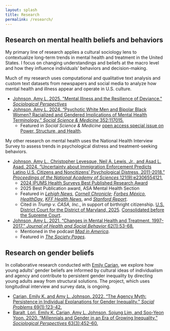 ```yaml
---
layout: splash
title: Research
permalink: /research/
---
```


## Research on mental health beliefs and behaviors

My primary line of research applies a cultural sociology lens to contextualize long-term trends in mental health and treatment in the United States. I focus on changing understandings and beliefs at the macro level and how they influence individuals’ behaviors and decision-making.

Much of my research uses computational and qualitative text analysis and custom text datasets from newspapers and social media to analyze how mental health and illness appear and operate in U.S. culture. 

- [Johnson, Amy L. 2025. "Mental Illness and the Resilience of Deviance." *Sociological Perspectives*](https://doi.org/10.1177/07311214251325512)
- [Johnson, Amy L. 2024. “Psychotic White Men and Bipolar Black Women? Racialized and Gendered Implications of Mental Health Terminology.” *Social Science & Medicine* 352:117015.](https://doi.org/10.1016/j.socscimed.2024.117015)
    - Featured in *Social Science & Medicine* [open access special issue on Power, Structure, and Health](https://www.sciencedirect.com/special-issue/103RR1324HP).

My other research on mental health uses the National Health Interview Survey to assess trends in psychological distress and treatment-seeking behaviors. 

- [Johnson, Amy L., Christopher Levesque, Neil A. Lewis, Jr., and Asad L. Asad. 2024. “Uncertainty about Immigration Enforcement Predicts Latino U.S. Citizens and Noncitizens’ Psychological Distress, 2011-2018.” *Proceedings of the National Academy of Sciences* 121(9):e2306554121.](https://www.pnas.org/doi/10.1073/pnas.2306554121)
    - [2024 IPUMS Health Surveys Best Published Research Award](https://www.ipums.org/impact/ipums-research-award#healthsurveys)
    - 2025 Best Publication award, ASA Mental Health Section
    - Featured in [*Lehigh News*](https://www2.lehigh.edu/news/study-threat-of-deportation-leads-to-psychological-distress-among-both-latino-citizens-and), [*Cornell Chronicle*](https://news.cornell.edu/stories/2024/02/deportation-threat-worsens-latinos-anxiety-mental-health); [*Forbes México*](https://www.forbes.com.mx/asi-es-como-la-amenaza-de-deportacion-afecta-la-salud-mental-de-los-latinos-en-eu/), [*HealthDay*](https://www.healthday.com/health-news/mental-health/political-changes-are-stressing-hispanic-americans-study), [*KFF Health News*](https://kffhealthnews.org/news/article/colorado-ski-resort-mountain-town-latino-hispanic-workers-deportation-nicaraguan/), and [*Stanford Report*](https://humsci.stanford.edu/feature/latino-mental-health-affected-immigration-controversies-study-finds).
    - Cited in *Trump v. CASA, Inc.*, in support of birthright citizenship. [U.S. District Court for the District of Maryland, 2025](https://www.supremecourt.gov/DocketPDF/24/24A884/354782/20250404123338313_Birthright%20Supplemental%20Appendix%20-%20to%20file.pdf). [Consolidated before the Supreme Court](https://www.scotusblog.com/cases/case-files/trump-v-casa-inc/).  
- [Johnson, Amy L. 2021. “Changes in Mental Health and Treatment, 1997-2017.” *Journal of Health and Social Behavior* 62(1):53-68.](https://doi.org/10.1177/0022146520984136)
    - Mentioned in the podcast [*Mad in America*](https://www.madinamerica.com/2022/05/failings-mental-health-dangerous/).
    - Featured in [*The Society Pages*](https://thesocietypages.org/discoveries/2021/03/24/mental-health-treatment-seeking-not-distress-increasing-for-all/).


## Research on gender beliefs

In collaborative research conducted with [Emily Carian](https://emilycarian.com/), we explore how young adults’ gender beliefs are informed by cultural ideas of individualism and agency and contribute to persistent gender inequality by directing young adults away from structural solutions. The project, which uses longitudinal interview and survey data, is ongoing.

- [Carian, Emily K. and Amy L. Johnson. 2022. “The Agency Myth: Persistence in Individual Explanations for Gender Inequality.” *Social Problems* 69(1):123-42.](https://doi.org/10.1093/socpro/spaa072)
- [Baralt, Lori, Emily K. Carian, Amy L. Johnson, Sojung Lim, and Soo-Yeon Yoon. 2020. “Millennials and Gender in an Era of Growing Inequality.” *Sociological Perspectives* 63(3):452–60.](https://href.li/?https://doi.org/10.1177/0731121420915870)
